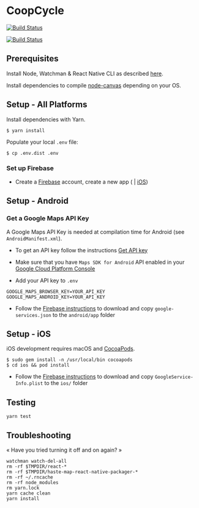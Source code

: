 CoopCycle
=========

[![Build Status](https://travis-ci.org/coopcycle/coopcycle-app.svg?branch=master)](https://travis-ci.org/coopcycle/coopcycle-app)

[![Build Status](https://github.com/coopcycle/coopcycle-app/workflows/Build/badge.svg)](https://github.com/coopcycle/coopcycle-app/actions)

Prerequisites
-------------

Install Node, Watchman & React Native CLI as described [here](https://reactnative.dev/docs/environment-setup).

Install dependencies to compile [node-canvas](https://github.com/Automattic/node-canvas#compiling) depending on your OS.

Setup - All Platforms
---------------------

Install dependencies with Yarn.

```
$ yarn install
```

Populate your local `.env` file:
```
$ cp .env.dist .env
```

### Set up Firebase

* Create a [Firebase](https://firebase.google.com/) account, create a new app ( | [iOS](https://firebase.google.com/docs/ios/setup))

Setup - Android
---------------

### Get a Google Maps API Key

A Google Maps API Key is needed at compilation time for Android (see `AndroidManifest.xml`).

* To get an API key follow the instructions [Get API key](https://developers.google.com/maps/documentation/android-sdk/get-api-key)

* Make sure that you have `Maps SDK for Android` API enabled in your [Google Cloud Platform Console](https://console.cloud.google.com/google/maps-apis)

* Add your API key to `.env`

```
GOOGLE_MAPS_BROWSER_KEY=YOUR_API_KEY
GOOGLE_MAPS_ANDROID_KEY=YOUR_API_KEY
```

* Follow the [Firebase instructions](https://firebase.google.com/docs/android/setup) to download and copy `google-services.json` to the `android/app` folder


Setup - iOS
-----------

iOS development requires macOS and [CocoaPods](https://cocoapods.org/).

```
$ sudo gem install -n /usr/local/bin cocoapods
$ cd ios && pod install
```

* Follow the [Firebase instructions](https://firebase.google.com/docs/ios/setup) to download and copy `GoogleService-Info.plist` to the `ios/` folder

Testing
-------

```
yarn test
```

Troubleshooting
---------------

« Have you tried turning it off and on again? »

```
watchman watch-del-all
rm -rf $TMPDIR/react-*
rm -rf $TMPDIR/haste-map-react-native-packager-*
rm -rf ~/.rncache
rm -rf node_modules
rm yarn.lock
yarn cache clean
yarn install
```
